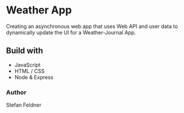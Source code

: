 # Weather App

Creating an asynchronous web app that uses Web API and user data to dynamically update the UI for a Weather-Journal App.

## Build with
- JavaScript
- HTML / CSS
- Node & Express

### Author

Stefan Feldner
